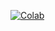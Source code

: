 [![Colab](https://colab.research.google.com/assets/colab-badge.svg)](https://colab.research.google.com/drive/1WvBBk-5HbWhLl3vDcpcmYCfwWEDMSJn6?usp=sharing)

